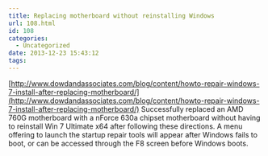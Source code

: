 ```yaml
---
title: Replacing motherboard without reinstalling Windows
url: 108.html
id: 108
categories:
  - Uncategorized
date: 2013-12-23 15:43:12
tags:
---
```


[http://www.dowdandassociates.com/blog/content/howto-repair-windows-7-install-after-replacing-motherboard/](http://www.dowdandassociates.com/blog/content/howto-repair-windows-7-install-after-replacing-motherboard/) Successfully replaced an AMD 760G motherboard with a nForce 630a chipset motherboard without having to reinstall Win 7 Ultimate x64 after following these directions. A menu offering to launch the startup repair tools will appear after Windows fails to boot, or can be accessed through the F8 screen before Windows boots.